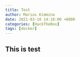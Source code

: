 ```yaml
---
title: Test
author: Marius Kimmina
date: 2021-03-10 14:10:00 +0800
categories: [HackTheBox]
tags: [docker]
---
```



## This is test



